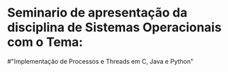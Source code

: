 # Seminario de apresentação da disciplina de Sistemas Operacionais com o Tema: 
#"Implementação de Processos e Threads em C, Java e Python"


